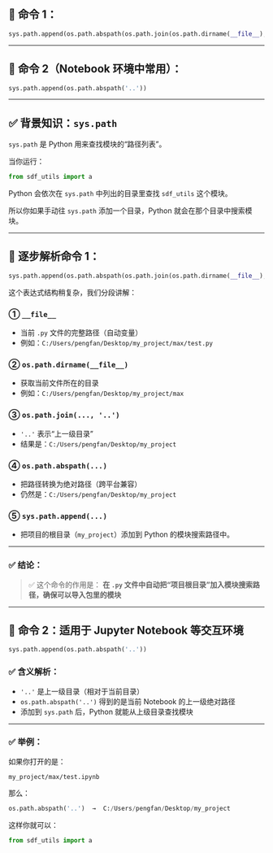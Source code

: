 ## 🔹 命令 1：

```python
sys.path.append(os.path.abspath(os.path.join(os.path.dirname(__file__), '..')))
```

---

## 🔹 命令 2（Notebook 环境中常用）：

```python
sys.path.append(os.path.abspath('..'))
```

---

## ✅ 背景知识：`sys.path`

`sys.path` 是 Python 用来查找模块的“路径列表”。

当你运行：

```python
from sdf_utils import a
```

Python 会依次在 `sys.path` 中列出的目录里查找 `sdf_utils` 这个模块。

所以你如果手动往 `sys.path` 添加一个目录，Python 就会在那个目录中搜索模块。

---

## 🧠 逐步解析命令 1：

```python
sys.path.append(os.path.abspath(os.path.join(os.path.dirname(__file__), '..')))
```

这个表达式结构稍复杂，我们分段讲解：

### ① `__file__`

* 当前 `.py` 文件的完整路径（自动变量）
* 例如：`C:/Users/pengfan/Desktop/my_project/max/test.py`

### ② `os.path.dirname(__file__)`

* 获取当前文件所在的目录
* 例如：`C:/Users/pengfan/Desktop/my_project/max`

### ③ `os.path.join(..., '..')`

* `'..'` 表示“上一级目录”
* 结果是：`C:/Users/pengfan/Desktop/my_project`

### ④ `os.path.abspath(...)`

* 把路径转换为绝对路径（跨平台兼容）
* 仍然是：`C:/Users/pengfan/Desktop/my_project`

### ⑤ `sys.path.append(...)`

* 把项目的根目录（`my_project`）添加到 Python 的模块搜索路径中。

---

### ✅ 结论：

> ✅ 这个命令的作用是：
> **在 `.py` 文件中自动把“项目根目录”加入模块搜索路径，确保可以导入包里的模块**

---

## 🧠 命令 2：适用于 Jupyter Notebook 等交互环境

```python
sys.path.append(os.path.abspath('..'))
```

### ✅ 含义解析：

* `'..'` 是上一级目录（相对于当前目录）
* `os.path.abspath('..')` 得到的是当前 Notebook 的上一级绝对路径
* 添加到 `sys.path` 后，Python 就能从上级目录查找模块

---

### ✅ 举例：

如果你打开的是：

```
my_project/max/test.ipynb
```

那么：

```python
os.path.abspath('..')  →  C:/Users/pengfan/Desktop/my_project
```

这样你就可以：

```python
from sdf_utils import a
```
